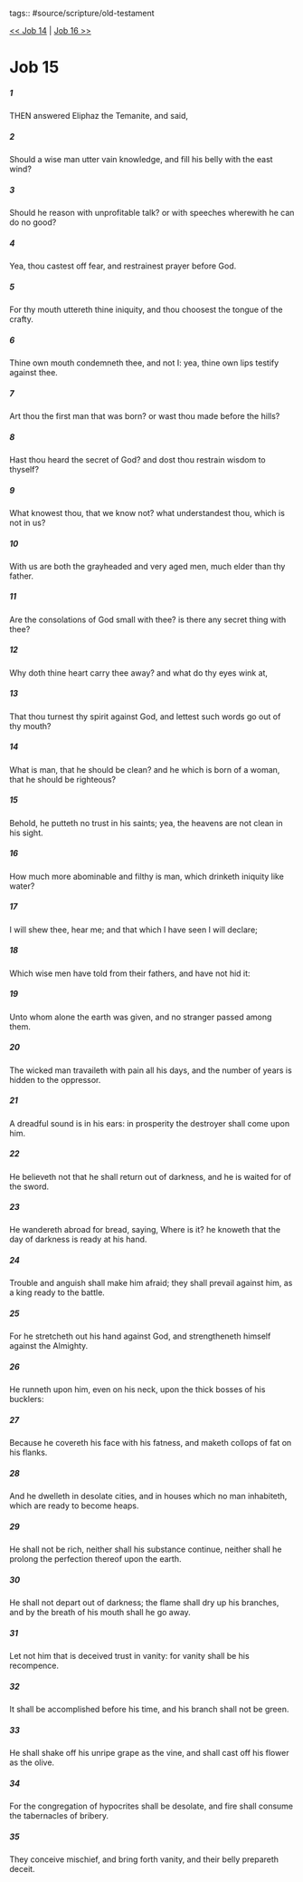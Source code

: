 tags:: #source/scripture/old-testament

[<< Job 14](old-testament/18_Job/Job_14.md) | [Job 16 >>](old-testament/18_Job/Job_16.md)

# Job 15

##### 1

THEN answered Eliphaz the Temanite, and said,

##### 2

Should a wise man utter vain knowledge, and fill his belly with the east wind?

##### 3

Should he reason with unprofitable talk? or with speeches wherewith he can do no good?

##### 4

Yea, thou castest off fear, and restrainest prayer before God.

##### 5

For thy mouth uttereth thine iniquity, and thou choosest the tongue of the crafty.

##### 6

Thine own mouth condemneth thee, and not I: yea, thine own lips testify against thee.

##### 7

Art thou the first man that was born? or wast thou made before the hills?

##### 8

Hast thou heard the secret of God? and dost thou restrain wisdom to thyself?

##### 9

What knowest thou, that we know not? what understandest thou, which is not in us?

##### 10

With us are both the grayheaded and very aged men, much elder than thy father.

##### 11

Are the consolations of God small with thee? is there any secret thing with thee?

##### 12

Why doth thine heart carry thee away? and what do thy eyes wink at,

##### 13

That thou turnest thy spirit against God, and lettest such words go out of thy mouth?

##### 14

What is man, that he should be clean? and he which is born of a woman, that he should be righteous?

##### 15

Behold, he putteth no trust in his saints; yea, the heavens are not clean in his sight.

##### 16

How much more abominable and filthy is man, which drinketh iniquity like water?

##### 17

I will shew thee, hear me; and that which I have seen I will declare;

##### 18

Which wise men have told from their fathers, and have not hid it:

##### 19

Unto whom alone the earth was given, and no stranger passed among them.

##### 20

The wicked man travaileth with pain all his days, and the number of years is hidden to the oppressor.

##### 21

A dreadful sound is in his ears: in prosperity the destroyer shall come upon him.

##### 22

He believeth not that he shall return out of darkness, and he is waited for of the sword.

##### 23

He wandereth abroad for bread, saying, Where is it? he knoweth that the day of darkness is ready at his hand.

##### 24

Trouble and anguish shall make him afraid; they shall prevail against him, as a king ready to the battle.

##### 25

For he stretcheth out his hand against God, and strengtheneth himself against the Almighty.

##### 26

He runneth upon him, even on his neck, upon the thick bosses of his bucklers:

##### 27

Because he covereth his face with his fatness, and maketh collops of fat on his flanks.

##### 28

And he dwelleth in desolate cities, and in houses which no man inhabiteth, which are ready to become heaps.

##### 29

He shall not be rich, neither shall his substance continue, neither shall he prolong the perfection thereof upon the earth.

##### 30

He shall not depart out of darkness; the flame shall dry up his branches, and by the breath of his mouth shall he go away.

##### 31

Let not him that is deceived trust in vanity: for vanity shall be his recompence.

##### 32

It shall be accomplished before his time, and his branch shall not be green.

##### 33

He shall shake off his unripe grape as the vine, and shall cast off his flower as the olive.

##### 34

For the congregation of hypocrites shall be desolate, and fire shall consume the tabernacles of bribery.

##### 35

They conceive mischief, and bring forth vanity, and their belly prepareth deceit.
